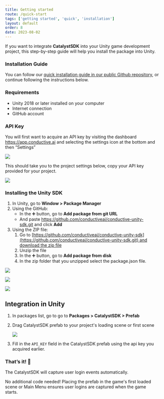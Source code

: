 ```yaml
---
title: Getting started
route: /quick-start
tags: ['getting started', 'quick', 'installation']
layout: default
order: 8
date: 2023-08-02
---
```


If you want to integrate **CatalystSDK** into your Unity game development project, this step-by-step guide will help you install the package into Unity.

### Installation Guide

You can follow our [quick installation guide in our public Github repository](https://github.com/conductiveai/conductive-unity-sdk), or continue following the instructions below.

### Requirements

- Unity 2018 or later installed on your computer
- Internet connection
- GitHub account

### API Key

You will first want to acquire an API key by visiting the dashboard <https://app.conductive.ai> and selecting the settings icon at the bottom and then “Settings”

![](https://github.com/conductiveai/conductive-unity-sdk/blob/main/.github/settings.png?raw=true)

This should take you to the project settings below, copy your API key provided for your project.

![](https://github.com/conductiveai/conductive-unity-sdk/blob/main/.github/settings2.png?raw=true)

### Installing the Unity SDK

1. In Unity, go to **Window > Package Manager**
2. Using the GitHub:
    - In the ➕ button, go to **Add package from git URL**
    - And paste <https://github.com/conductiveai/conductive-unity-sdk.git> and click **Add**
3. Using the ZIP file:
    1. Go to [https://github.com/conductiveai/conductive-unity-sdk](https://github.com/conductiveai/conductive-unity-sdk.git) and [download the zip file](https://github.com/conductiveai/conductive-unity-sdk/archive/refs/heads/main.zip)
    2. Unzip the file
    3. In the ➕ button, go to **Add package from disk**
    4. In the zip folder that you unzipped select the package.json file.

![](https://github.com/conductiveai/conductive-unity-sdk/blob/main/.github/step1.png?raw=true)

![](https://github.com/conductiveai/conductive-unity-sdk/blob/main/.github/step2.png?raw=true)

![](https://github.com/conductiveai/conductive-unity-sdk/blob/main/.github/step3.png?raw=true)

## Integration in Unity

1. In packages list, go to go to **Packages > CatalystSDK > Prefab**
2. Drag CatalystSDK prefab to your project's loading scene or first scene

    ![](https://github.com/conductiveai/conductive-unity-sdk/blob/main/.github/add-game-object.png?raw=true)

3. Fill in the `API_KEY` field in the CatalystSDK prefab using the api key you acquired earlier.

### That’s it! 🚀

The CatalystSDK will capture user login events automatically.

No additional code needed! Placing the prefab in the game's first loaded scene or Main Menu ensures user logins are captured when the game starts.
